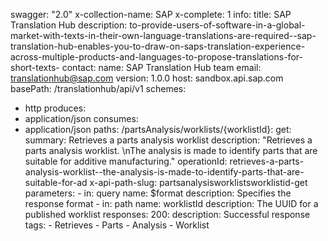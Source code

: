 swagger: "2.0"
x-collection-name: SAP
x-complete: 1
info:
  title: SAP Translation Hub
  description: to-provide-users-of-software-in-a-global-market-with-texts-in-their-own-language-translations-are-required--sap-translation-hub-enables-you-to-draw-on-saps-translation-experience-across-multiple-products-and-languages-to-propose-translations-for-short-texts-
  contact:
    name: SAP Translation Hub team
    email: translationhub@sap.com
  version: 1.0.0
host: sandbox.api.sap.com
basePath: /translationhub/api/v1
schemes:
- http
produces:
- application/json
consumes:
- application/json
paths:
  /partsAnalysis/worklists/{worklistId}:
    get:
      summary: Retrieves a parts analysis worklist
      description: "Retrieves a parts analysis worklist.  \nThe analysis is made to
        identify parts that are suitable for additive manufacturing."
      operationId: retrieves-a-parts-analysis-worklist--the-analysis-is-made-to-identify-parts-that-are-suitable-for-ad
      x-api-path-slug: partsanalysisworklistsworklistid-get
      parameters:
      - in: query
        name: $format
        description: Specifies the response format
      - in: path
        name: worklistId
        description: The UUID for a published worklist
      responses:
        200:
          description: Successful response
      tags:
      - Retrieves
      - Parts
      - Analysis
      - Worklist